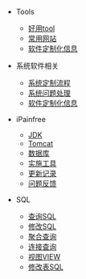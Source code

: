 - Tools
  - [好用tool](tool-share.md)
  - [常用网站](README.md)
  - [软件定制化信息](sys-custom-info.md)

- 系统软件相关
  - [系统定制流程](sys-custom.md)
  - [系统问题处理](sys-problem.md)
  - [软件定制化信息](sys-custom-info.md)
  
- iPainfree
  - [JDK](pain-jdk.md)
  - [Tomcat](pain-tomcat.md)
  - [数据库](pain-sql.md)
  - [实施工具](pain-tool.md)
  - [更新记录](pain-update.md)
  - [问题反馈](pain-bug.md)

- SQL
  - [查询SQL](sql-select.md)
  - [修改SQL](sql-update.md)
  - [聚合查询](sql-aggregation.md)
  - [连接查询](sql-join.md)
  - [视图VIEW](sql-view.md)
  - [修改表SQL](sql-table.md)
  